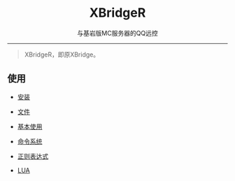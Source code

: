 # <center>XBridgeR</center>

<center>与基岩版MC服务器的QQ远控</center>

***
> XBridgeR，即原XBridge。


## 使用
 - [安装](./install.md)

 - [文件](./files.md)

 - [基本使用](./native_cmd.md)

 - [命令系统](./user_cmd.md)

 - [正则表达式](./regex.md)

 - [LUA](https://gitee.com/DreamLition/XBridge/blob/master/LUA/API.md)